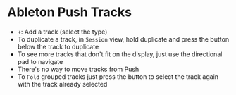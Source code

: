 # Ableton Push Tracks

- `+`: Add a track (select the type)
- To duplicate a track, in `Session` view, hold duplicate and press the button below the track to duplicate
- To see more tracks that don't fit on the display, just use the directional pad to navigate
- There's no way to move tracks from Push
- To `Fold` grouped tracks just press the button to select the track again with the track already selected
